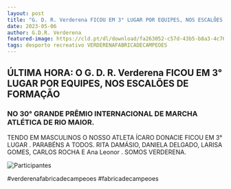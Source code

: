 ```yaml
---
layout: post
title: "G. D. R. Verderena FICOU EM 3° LUGAR POR EQUIPES, NOS ESCALÕES DE FORMAÇÃO"
date: 2023-05-06
author: G.D.R. Verderena
featured-image: https://cld.pt/dl/download/fa263052-c57d-43b5-b8a3-4c760928c92f/foto_rio_maior_2023.jpg
tags: desporto recreativo VERDERENAFABRICADECAMPEOES
---
```



<H2> ÚLTIMA HORA:
O G. D. R. Verderena FICOU EM 3° LUGAR POR EQUIPES, NOS ESCALÕES DE FORMAÇÃO </H2>

<H3>NO 30° GRANDE PRÊMIO INTERNACIONAL DE MARCHA ATLÉTICA DE RIO MAIOR.</H3>

TENDO EM MASCULINOS O NOSSO ATLETA ÍCARO DONACIE FICOU EM 3° LUGAR .
PARABÉNS A TODOS.
  RITA DAMÁSIO, DANIELA DELGADO, LARISA GOMES, CARLOS ROCHA E Ana Leonor .
SOMOS VERDERENA.

![Participantes](https://cld.pt/dl/download/fa263052-c57d-43b5-b8a3-4c760928c92f/foto_rio_maior_2023.jpg)

#verderenafabricadecampeoes #fabricadecampeoes 
